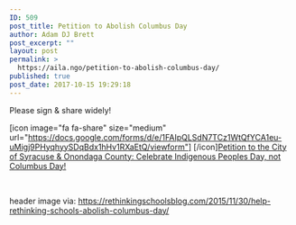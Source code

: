 ```yaml
---
ID: 509
post_title: Petition to Abolish Columbus Day
author: Adam DJ Brett
post_excerpt: ""
layout: post
permalink: >
  https://aila.ngo/petition-to-abolish-columbus-day/
published: true
post_date: 2017-10-15 19:29:18
---
```

Please sign &amp; share widely!

[icon image="fa fa-share" size="medium" url="https://docs.google.com/forms/d/e/1FAIpQLSdN7TCz1WtQfYCA1eu-uMigj9PHyqhyySDqBdx1hHv1RXaEtQ/viewform"] [/icon]<a href="https://docs.google.com/forms/d/e/1FAIpQLSdN7TCz1WtQfYCA1eu-uMigj9PHyqhyySDqBdx1hHv1RXaEtQ/viewform">Petition to the City of Syracuse &amp; Onondaga County: Celebrate Indigenous Peoples Day, not Columbus Day!</a>

&nbsp;

header image via: https://rethinkingschoolsblog.com/2015/11/30/help-rethinking-schools-abolish-columbus-day/